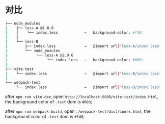 # 对比
```bash
├── node_modules
|    ├── less-A @1.0.0
|    │    └── index.less            →   background-color: #f40;       
|    |
|    └── less-B
|        ├── index.less             →   @import url("less-A/index.less");
|        └── node_modules
|             └── less-A @2.0.0   
|                  └── index.less   →   background-color: #000;
|
├── vite-test
|    └── index.less                 →   @import url("less-B/index.less");   →  background-color = '#000'
|
└── webpack-test
     └── index.less                 →   @import url("less-B/index.less");   →  background-color = '#f40'

```


after `npm run vite-dev`, open `http://localhost:8089/vite-test/index.html`, the  background color of `.test` dom is `#000`;

after `npm run webpack-build`, open `./webpack-test/dist/index.html`, the  background color of `.test` dom is `#f40`;
